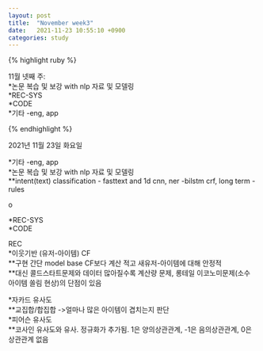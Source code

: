 ```yaml
---
layout: post
title:  "November week3"
date:   2021-11-23 10:55:10 +0900
categories: study
---
```





{% highlight ruby %}

11월 넷째 주:  
*논문 복습 및 보강 with nlp 자료 및 모델링  
*REC-SYS  
*CODE  
*기타  -eng, app  



{% endhighlight %}

2021년 11월 23일 화요일  

*기타  -eng, app  
*논문 복습 및 보강 with nlp 자료 및 모델링  
**intent(text) classification - fasttext and 1d cnn, ner -bilstm crf, long term - rules  

o  


*REC-SYS  
*CODE  












REC  
*이웃기반 (유저-아이템) CF  
**구현 간단 model base CF보다 계산 적고 새유저-아이템에 대해 안정적  
**대신 콜드스타트문제와 데이터 많아질수록 계산량 문제, 롱테일 이코노미문제(소수 아이템 쏠림 현상)의 단점이 있음  

*자카드 유사도  
**교집합/합집합 ->얼마나 많은 아이템이 겹치는지 판단  
*피어슨 유사도  
**코사인 유사도와 유사. 정규화가 추가됨. 1은 양의상관관계, -1은 음의상관관계, 0은 상관관계 없음  











